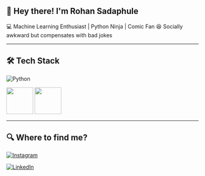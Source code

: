 ## 🚀 Hey there! I'm Rohan Sadaphule

💻 Machine Learning Enthusiast | Python Ninja | Comic Fan
😆 Socially awkward but compensates with bad jokes

---

## 🛠️ Tech Stack

![Python](https://img.shields.io/badge/Python-3776AB?style=for-the-badge&logo=python&logoColor=white)

  <img src="https://upload.wikimedia.org/wikipedia/commons/0/05/Scikit_learn_logo_small.svg" width="70px" height="70px">

  <img src="https://upload.wikimedia.org/wikipedia/commons/a/a4/TensorFlowLogo.svg" width="70px" height="70px">


---

 ## 🔍 Where to find me?

[![Instagram](https://img.shields.io/badge/Instagram-E4405F?style=for-the-badge&logo=instagram&logoColor=white)](https://instagram.com/rohansadaphule)

[![LinkedIn](https://img.shields.io/badge/LinkedIn-0A66C2?style=for-the-badge&logo=linkedin&logoColor=white)](https://www.linkedin.com/in/rohansadaphule)

<!---
rohansadaphule/rohansadaphule is a ✨ special ✨ repository because its `README.md` (this file) appears on your GitHub profile.
You can click the Preview link to take a look at your changes.
--->
